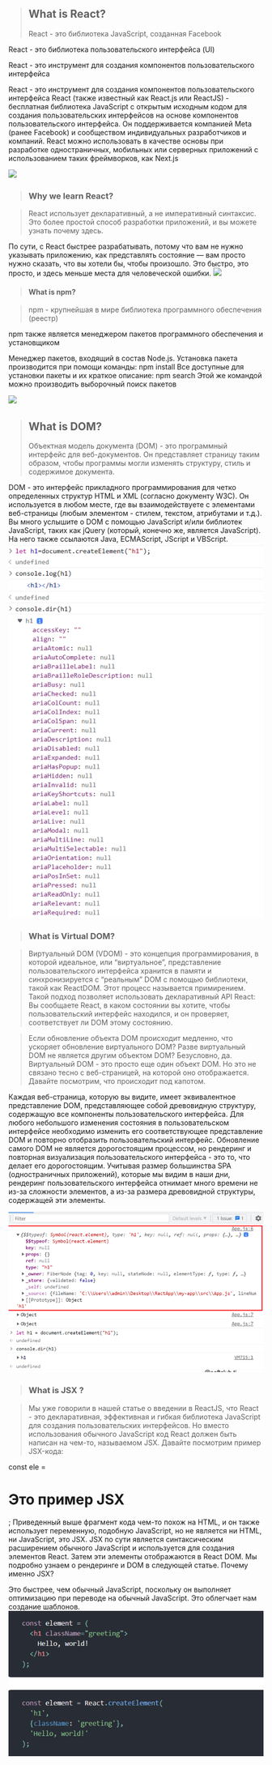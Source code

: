 >## What is React? 
 >React - это библиотека JavaScript, созданная Facebook

React - это библиотека пользовательского интерфейса (UI)

React - это инструмент для создания компонентов пользовательского интерфейса

React - это инструмент для создания компонентов пользовательского интерфейса React (также известный как React.js или ReactJS) - бесплатная библиотека JavaScript с открытым исходным кодом для создания пользовательских интерфейсов на основе компонентов пользовательского интерфейса. Он поддерживается компанией Meta (ранее Facebook) и сообществом индивидуальных разработчиков и компаний. React можно использовать в качестве основы при разработке одностраничных, мобильных или серверных приложений с использованием таких фреймворков, как Next.js

![](https://p1-juejin.byteimg.com/tos-cn-i-k3u1fbpfcp/fc250145c8b1473b8f9ed8f07dfc7ada~tplv-k3u1fbpfcp-zoom-crop-mark:4536:4536:4536:2553.image)

>### Why we learn React?

 >React использует декларативный, а не императивный синтаксис. Это более простой способ разработки приложений, и вы можете узнать почему здесь.

По сути, с React быстрее разрабатывать, потому что вам не нужно указывать приложению, как представлять состояние — вам просто нужно сказать, что вы хотели бы, чтобы произошло. Это быстро, это просто, и здесь меньше места для человеческой ошибки.
![](https://citrusbug.com/storage/uploads/blog/Best-10-web-development-frameworks/React-web-apps-example.jpeg)

> #### What is npm?

 >npm - крупнейшая в мире библиотека программного обеспечения (реестр)

npm также является менеджером пакетов программного обеспечения и установщиком

Менеджер пакетов, входящий в состав Node.js. Установка пакета производится при помощи команды: npm install Все доступные для установки пакеты и их краткое описание: npm search Этой же командой можно производить выборочный поиск пакетов

![](https://uploads.toptal.io/blog/image/122067/toptal-blog-image-1485880745952-0d808da7348344ead96210bb0b7e9e51.png)

>## What is DOM?
 >Объектная модель документа (DOM) - это программный
интерфейс для веб-документов. Он представляет страницу
таким образом, чтобы программы могли изменять
структуру, стиль и содержимое документа.

DOM - это интерфейс прикладного программирования для четко определенных структур HTML и XML (согласно документу W3C). Он используется в любом месте, где вы взаимодействуете с элементами веб-страницы (любым элементом - стилем, текстом, атрибутами и т.д.). Вы много услышите о DOM с помощью JavaScript и/или библиотек JavaScript, таких как jQuery (который, конечно же, является JavaScript). На него также ссылаются Java, ECMAScript, JScript и VBScript.
![](/Screenshot_1.png)

> ### What is Virtual DOM?

 >Виртуальный DOM (VDOM) - это концепция программирования, в которой идеальное, или “виртуальное”, представление пользовательского интерфейса хранится в памяти и синхронизируется с “реальным” DOM с помощью библиотеки, такой как ReactDOM. Этот процесс называется примирением.
Такой подход позволяет использовать декларативный API React: Вы сообщаете React, в каком состоянии вы хотите, чтобы пользовательский интерфейс находился, и он проверяет, соответствует ли DOM этому состоянию.

 >Если обновление объекта DOM происходит медленно, что ускоряет обновление виртуального DOM? Разве виртуальный DOM не является другим объектом DOM? Безусловно, да. Виртуальный DOM - это просто еще один объект DOM. Но это не связано тесно с веб-страницей, на которой оно отображается. Давайте посмотрим, что происходит под капотом.

Каждая веб-страница, которую вы видите, имеет эквивалентное представление DOM, представляющее собой древовидную структуру, содержащую все компоненты пользовательского интерфейса. Для любого небольшого изменения состояния в пользовательском интерфейсе необходимо изменить его соответствующее представление DOM и повторно отобразить пользовательский интерфейс. Обновление самого DOM не является дорогостоящим процессом, но рендеринг и повторная визуализация пользовательского интерфейса - это то, что делает его дорогостоящим. Учитывая размер большинства SPA (одностраничных приложений), которые мы видим в наши дни, рендеринг пользовательского интерфейса отнимает много времени не из-за сложности элементов, а из-за размера древовидной структуры, содержащей эти элементы.

![](/Screenshot_2.png)

> ### What is JSX ?

 >Мы уже говорили в нашей статье о введении в ReactJS, что React - это декларативная, эффективная и гибкая библиотека JavaScript для создания пользовательских интерфейсов. Но вместо использования обычного JavaScript код React должен быть написан на чем-то, называемом JSX. 
Давайте посмотрим пример JSX-кода: 

const ele = <h1>Это пример JSX</h1>;
Приведенный выше фрагмент кода чем-то похож на HTML, и он также использует переменную, подобную JavaScript, но не является ни HTML, ни JavaScript, это JSX. JSX по сути является синтаксическим расширением обычного JavaScript и используется для создания элементов React. Затем эти элементы отображаются в React DOM. Мы подробно узнаем о рендеринге и DOM в следующей статье.
Почему именно JSX?

Это быстрее, чем обычный JavaScript, поскольку он выполняет оптимизацию при переводе на обычный JavaScript.
Это облегчает нам создание шаблонов.
![](/Screenshot_3.png)